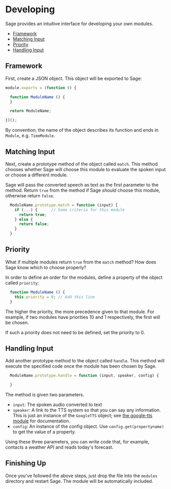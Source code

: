 # Developing

Sage provides an intuitive interface for developing your own modules.

* [Framework](#framework)
* [Matching Input](#matchingInput)
* [Priority](#priority)
* [Handling Input](#handleInput)

## Framework

First, create a JSON object. This object will be exported to Sage:

```js
module.exports = (function () {

  function ModuleName () {
  }

  return ModuleName;

})();
```

By convention, the name of the object describes its function and ends in
`Module`, e.g. `TimeModule`.

## Matching Input

Next, create a prototype method of the object called `match`. This method
chooses whether Sage will choose this module to evaluate the spoken input or
choose a different module.

Sage will pass the converted speech as text as the first parameter to the
method. Return `true` from the method if Sage _should_ choose this module,
otherwise return `false`.

```js
  ModuleName.prototype.match = function (input) {
    if (...) {      // Some criteria for this module
      return true;
    } else {
      return false;
    }
  }
```

## Priority

What if multiple modules return `true` from the `match` method? How does Sage
know which to choose properly?

In order to define an order for the modules, define a property of the object
called `priority`:

```js
  function ModuleName () {
    this.priority = 0; // Add this line
  }
```

The higher the priority, the more precedence given to that module. For example,
if two modules have priorities 10 and 1 respectively, the first will be chosen.

If such a priority does not need to be defined, set the priority to 0.

## Handling Input

Add another prototype method to the object called `handle`. This method will
execute the specified code once the module has been chosen by Sage.

```js
  ModuleName.prototype.handle = function (input, speaker, config) {

  }
```

The method is given two parameters.

* `input`:   The spoken audio converted to text
* `speaker`: A link to the TTS system so that you can say any information. This
             is just an instance of the `GoogleTTS` object; see
             [the google-tts module](https://github.com/ajay-gandhi/google-tts)
             for documentation.
* `config`:  An instance of the config object. Use `config.get(propertyname)` to
             get the value of a property.

Using these three parameters, you can write code that, for example, contacts a
weather API and reads today's forecast.

## Finishing Up

Once you've followed the above steps, just drop the file into the `modules`
directory and restart Sage. The module will be automatically included.
